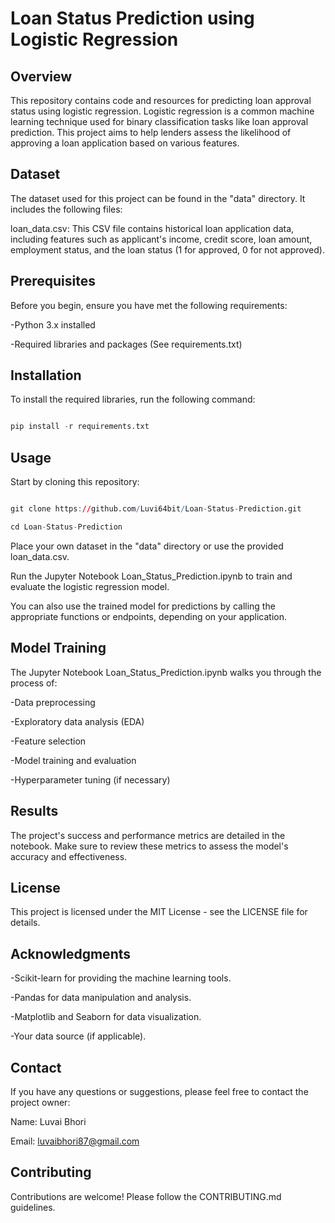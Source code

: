 # Loan Status Prediction using Logistic Regression

## Overview
This repository contains code and resources for predicting loan approval status using logistic regression. Logistic regression is a common machine learning technique used for binary classification tasks like loan approval prediction. This project aims to help lenders assess the likelihood of approving a loan application based on various features.

## Dataset
The dataset used for this project can be found in the "data" directory. It includes the following files:

loan_data.csv: This CSV file contains historical loan application data, including features such as applicant's income, credit score, loan amount, employment status, and the loan status (1 for approved, 0 for not approved).
## Prerequisites
Before you begin, ensure you have met the following requirements:

-Python 3.x installed

-Required libraries and packages (See requirements.txt)
## Installation
To install the required libraries, run the following command:

```R

pip install -r requirements.txt
```
## Usage

Start by cloning this repository:
```R

git clone https://github.com/Luvi64bit/Loan-Status-Prediction.git

cd Loan-Status-Prediction
```

Place your own dataset in the "data" directory or use the provided loan_data.csv.

Run the Jupyter Notebook Loan_Status_Prediction.ipynb to train and evaluate the logistic regression model.

You can also use the trained model for predictions by calling the appropriate functions or endpoints, depending on your application.

## Model Training
The Jupyter Notebook Loan_Status_Prediction.ipynb walks you through the process of:

-Data preprocessing

-Exploratory data analysis (EDA)

-Feature selection

-Model training and evaluation

-Hyperparameter tuning (if necessary)

## Results
The project's success and performance metrics are detailed in the notebook. Make sure to review these metrics to assess the model's accuracy and effectiveness.

## License
This project is licensed under the MIT License - see the LICENSE file for details.

## Acknowledgments
-Scikit-learn for providing the machine learning tools.

-Pandas for data manipulation and analysis.

-Matplotlib and Seaborn for data visualization.

-Your data source (if applicable).

## Contact
If you have any questions or suggestions, please feel free to contact the project owner:

Name: Luvai Bhori

Email: luvaibhori87@gmail.com
## Contributing
Contributions are welcome! Please follow the CONTRIBUTING.md guidelines.

